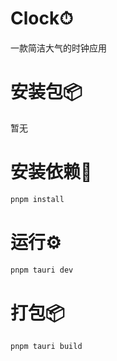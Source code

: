 # Clock⏱

一款简洁大气的时钟应用

# 安装包📦

暂无

# 安装依赖🔨

```bash
pnpm install
```

# 运行⚙️

```bash
pnpm tauri dev
```

# 打包📦

```bash
pnpm tauri build
```